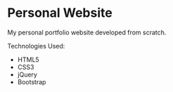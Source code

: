# Personal Website
My personal portfolio website developed from scratch.

Technologies Used:
* HTML5
* CSS3
* jQuery
* Bootstrap

